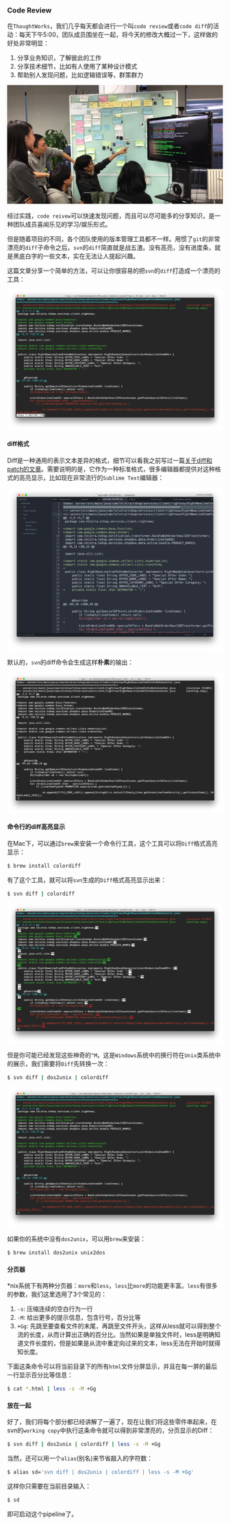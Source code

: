 
### Code Review

在`ThoughtWorks`，我们几乎每天都会进行一个叫`code review`或者`code diff`的活动：每天下午5:00，团队成员围坐在一起，将今天的修改大概过一下，这样做的好处非常明显：

1.	分享业务知识，了解彼此的工作
2.	分享技术细节，比如有人使用了某种设计模式
3.	帮助别人发现问题，比如逻辑错误等，群策群力

![code diff](images/code-diff-resized.png)

经过实践，`code reivew`可以快速发现问题，而且可以尽可能多的分享知识，是一种团队成员喜闻乐见的学习/娱乐形式。

但是随着项目的不同，各个团队使用的版本管理工具都不一样。用惯了`git`的非常漂亮的`diff`子命令之后，`svn`的`diff`简直就是战五渣。没有高亮，没有进度条，就是黑底白字的一些文本，实在无法让人提起兴趣。

这篇文章分享一个简单的方法，可以让你很容易的把`svn`的`diff`打造成一个漂亮的工具：

![svn diff](images/svn-color-diff-resized.png)

#### diff格式
Diff是一种通用的表示文本差异的格式，细节可以看我之前写过一篇[关于diff和patch的文章](http://icodeit.org/2012/02/diff%E5%92%8Cpatch%E7%9A%84%E4%BD%BF%E7%94%A8%E4%BB%8B%E7%BB%8D/)。需要说明的是，它作为一种标准格式，很多编辑器都提供对这种格式的高亮显示，比如现在非常流行的`Sublime Text`编辑器：

![sublime diff](images/sublime-diff-resized.png)

默认的，`svn`的diff命令会生成这样**朴素**的输出：

![svn diff](images/svn-diff-resized.png)

#### 命令行的diff高亮显示

在Mac下，可以通过`brew`来安装一个命令行工具，这个工具可以将`Diff`格式高亮显示：

```sh
$ brew install colordiff
```

有了这个工具，就可以将`svn`生成的`Diff`格式高亮显示出来：

```sh
$ svn diff | colordiff
```

![color diff](images/color-diff-resized.png)

但是你可能已经发现这些神奇的`^M`，这是`Windows`系统中的换行符在`Unix`类系统中的展示，我们需要将`Diff`先转换一次：

```sh
$ svn diff | dos2unix | colordiff
```

![color diff converted](images/color-diff-converted-resized.png)

如果你的系统中没有`dos2unix`，可以用`brew`来安装：

```sh
$ brew install dos2unix unix2dos
```

#### 分页器
*nix系统下有两种分页器：`more`和`less`，`less`比`more`的功能更丰富。`less`有很多的参数，我们这里选用了3个常见的：

1.	`-s`: 压缩连续的空白行为一行
2.	`-M`: 给出更多的提示信息，包含行号，百分比等
3.	`+Gg`: 先跳至要查看文件的末尾，再跳至文件开头，这样从less就可以得到整个流的长度，从而计算出正确的百分比。当然如果是单独文件时，less是明确知道文件长度的，但是如果是从流中重定向过来的文本，less无法在开始时就得知长度。

下面这条命令可以将当前目录下的所有`html`文件分屏显示，并且在每一屏的最后一行显示百分比等信息：

```sh
$ cat *.html | less -s -M +Gg
```

#### 放在一起

好了，我们将每个部分都已经讲解了一遍了，现在让我们将这些零件串起来，在svn的`working copy`中执行这条命令就可以得到非常漂亮的，分页显示的Diff：

```sh
$ svn diff | dos2unix | colordiff | less -s -M +Gg
```

当然，还可以用一个`alias`(别名)来节省敲入的字符数：

```sh
$ alias sd='svn diff | dos2unix | colordiff | less -s -M +Gg'
```

这样你只需要在当前目录输入：

```sh
$ sd
```

即可启动这个pipeline了。